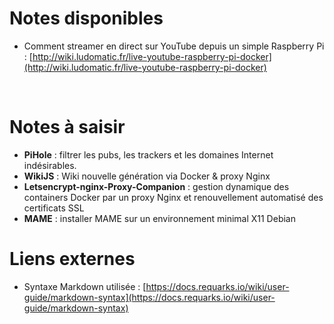 <!-- TITLE: Bienvenue sur mon PitiWiki -->
<!-- SUBTITLE: Quelques notes pour plus tard -->

# Notes disponibles

- Comment streamer en direct sur YouTube depuis un simple Raspberry Pi : [http://wiki.ludomatic.fr/live-youtube-raspberry-pi-docker](http://wiki.ludomatic.fr/live-youtube-raspberry-pi-docker)
<br>

# Notes à saisir

- **PiHole** : filtrer les pubs, les trackers et les domaines Internet indésirables.
- **WikiJS** : Wiki nouvelle génération via Docker & proxy Nginx <!-- https://docs.requarks.io/wiki/install/configuration -->
- **Letsencrypt-nginx-Proxy-Companion** : gestion dynamique des containers Docker par un proxy Nginx et renouvellement automatisé des certificats SSL <!-- https://github.com/JrCs/docker-letsencrypt-nginx-proxy-companion -->
- **MAME** : installer MAME sur un environnement minimal X11 Debian


# Liens externes

- Syntaxe Markdown utilisée : [https://docs.requarks.io/wiki/user-guide/markdown-syntax](https://docs.requarks.io/wiki/user-guide/markdown-syntax)
